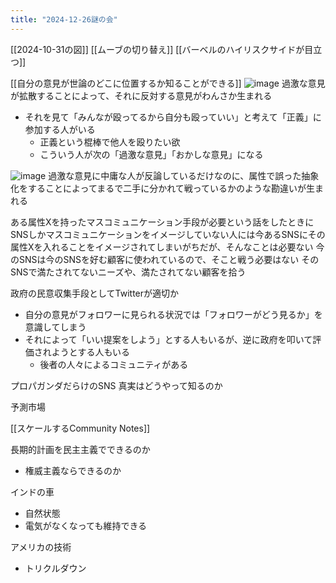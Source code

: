 ```yaml
---
title: "2024-12-26謎の会"
---
```


[[2024-10-31の図]]
[[ムーブの切り替え]]
[[バーベルのハイリスクサイドが目立つ]]

[[自分の意見が世論のどこに位置するか知ることができる]]
![image](https://gyazo.com/224c907134bb82ca0697daf80aee0a46/thumb/1000)
過激な意見が拡散することによって、それに反対する意見がわんさか生まれる
- それを見て「みんなが殴ってるから自分も殴っていい」と考えて「正義」に参加する人がいる
    - 正義という棍棒で他人を殴りたい欲
    - こういう人が次の「過激な意見」「おかしな意見」になる




![image](https://gyazo.com/bd3c294bd0ef97f2cb44a692344f8fad/thumb/1000)
過激な意見に中庸な人が反論しているだけなのに、属性で誤った抽象化をすることによってまるで二手に分かれて戦っているかのような勘違いが生まれる

ある属性Xを持ったマスコミュニケーション手段が必要という話をしたときにSNSしかマスコミュニケーションをイメージしていない人には今あるSNSにその属性Xを入れることをイメージされてしまいがちだが、そんなことは必要ない
今のSNSは今のSNSを好む顧客に使われているので、そこと戦う必要はない
そのSNSで満たされてないニーズや、満たされてない顧客を拾う

政府の民意収集手段としてTwitterが適切か
- 自分の意見がフォロワーに見られる状況では「フォロワーがどう見るか」を意識してしまう
- それによって「いい提案をしよう」とする人もいるが、逆に政府を叩いて評価されようとする人もいる
    - 後者の人々によるコミュニティがある

プロパガンダだらけのSNS
真実はどうやって知るのか

予測市場

[[スケールするCommunity Notes]]

長期的計画を民主主義でできるのか
- 権威主義ならできるのか

インドの車
- 自然状態
- 電気がなくなっても維持できる

アメリカの技術
- トリクルダウン

